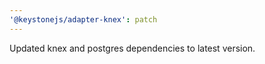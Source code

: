 ```yaml
---
'@keystonejs/adapter-knex': patch
---
```


Updated knex and postgres dependencies to latest version.
